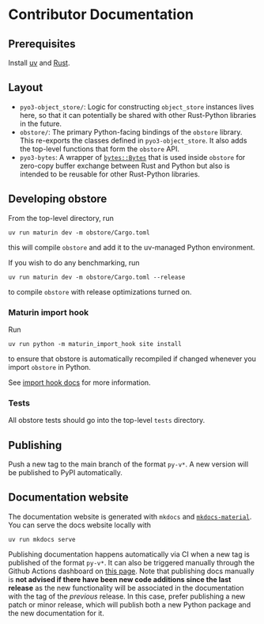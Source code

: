 # Contributor Documentation

## Prerequisites

Install [uv](https://docs.astral.sh/uv/) and [Rust](https://www.rust-lang.org/tools/install).

## Layout

- `pyo3-object_store/`: Logic for constructing `object_store` instances lives here, so that it can potentially be shared with other Rust-Python libraries in the future.
- `obstore/`: The primary Python-facing bindings of the `obstore` library. This re-exports the classes defined in `pyo3-object_store`. It also adds the top-level functions that form the `obstore` API.
- `pyo3-bytes`: A wrapper of [`bytes::Bytes`](https://docs.rs/bytes/latest/bytes/struct.Bytes.html) that is used inside `obstore` for zero-copy buffer exchange between Rust and Python but also is intended to be reusable for other Rust-Python libraries.

## Developing obstore

From the top-level directory, run

```
uv run maturin dev -m obstore/Cargo.toml
```

this will compile `obstore` and add it to the uv-managed Python environment.

If you wish to do any benchmarking, run

```
uv run maturin dev -m obstore/Cargo.toml --release
```

to compile `obstore` with release optimizations turned on.

### Maturin import hook

Run
```
uv run python -m maturin_import_hook site install
```

to ensure that obstore is automatically recompiled if changed whenever you
import `obstore` in Python.

See [import hook docs](https://www.maturin.rs/import_hook) for more information.

### Tests

All obstore tests should go into the top-level `tests` directory.

## Publishing

Push a new tag to the main branch of the format `py-v*`. A new version will be published to PyPI automatically.

## Documentation website

The documentation website is generated with `mkdocs` and [`mkdocs-material`](https://squidfunk.github.io/mkdocs-material). You can serve the docs website locally with

```
uv run mkdocs serve
```

Publishing documentation happens automatically via CI when a new tag is published of the format `py-v*`. It can also be triggered manually through the Github Actions dashboard on [this page](https://github.com/developmentseed/obstore/actions/workflows/docs.yml). Note that publishing docs manually is **not advised if there have been new code additions since the last release** as the new functionality will be associated in the documentation with the tag of the _previous_ release. In this case, prefer publishing a new patch or minor release, which will publish both a new Python package and the new documentation for it.

